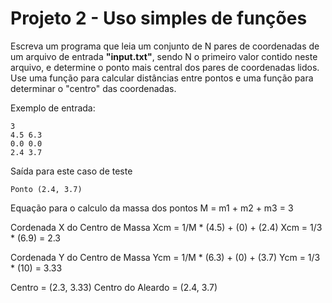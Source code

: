 # Projeto 2 - Uso simples de funções

Escreva um programa que leia um conjunto de N pares de coordenadas de um arquivo de entrada **"input.txt"**,  sendo N o primeiro valor contido neste arquivo, e determine o ponto mais central dos pares de coordenadas lidos. Use uma função para calcular distâncias entre pontos e uma função para determinar o "centro" das coordenadas.

Exemplo de entrada:
```text
3
4.5 6.3
0.0 0.0
2.4 3.7
```

Saída para este caso de teste
```text
Ponto (2.4, 3.7)
```

Equação para o calculo da massa dos pontos
M = m1 + m2 + m3 = 3

Cordenada X do Centro de Massa
Xcm = 1/M * (4.5) + (0) + (2.4) 
Xcm = 1/3 * (6.9) = 2.3

Cordenada Y do Centro de Massa
Ycm = 1/M * (6.3) + (0) + (3.7)
Ycm = 1/3 * (10) = 3.33

Centro = (2.3, 3.33)
Centro do Aleardo = (2.4, 3.7)